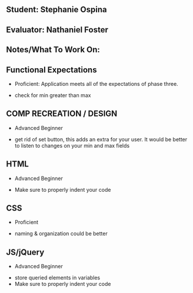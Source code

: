 ## Student: Stephanie Ospina
## Evaluator: Nathaniel Foster
## Notes/What To Work On:

## Functional Expectations

* Proficient: Application meets all of the expectations of phase three.  
- check for min greater than max

## COMP RECREATION / DESIGN

* Advanced Beginner  
- get rid of set button, this adds an extra for your user. It would be better to listen to changes on your min and max fields

## HTML

* Advanced Beginner  
- Make sure to properly indent your code

## CSS

* Proficient  
- naming & organization could be better

## JS/jQuery

* Advanced Beginner  
- store queried elements in variables
- Make sure to properly indent your code